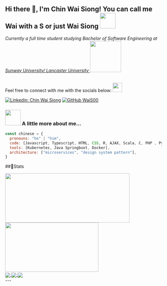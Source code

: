 <h2> Hi there 👋, I'm Chin Wai Siong! You can call me Wai with a S or just Wai Siong <img src="https://media.giphy.com/media/mGcNjsfWAjY5AEZNw6/giphy.gif" width="50"></h2>
<p><em>Currently a full time student studying Bachelor of Software Engineering at <br> <a href="https://university.sunway.edu.my/">Sunway University/ Lancaster University </a><img src="https://media.giphy.com/media/ntnQSi5g292crMIZbW/giphy.gif" width="100"></br>
</em></p>

<br>Feel free to connect with me with the socials below: <img src="https://media.giphy.com/media/MHjWmx8lNEkVV4m1BX/giphy.gif" width="30"><br>


[![Linkedin: Chin Wai Siong](https://img.shields.io/badge/-waisiong00-blue?style=flat-square&logo=Linkedin&logoColor=white&link=https://www.linkedin.com/in/waisiong00/)](https://www.linkedin.com/in/waisiong00/)
[![GitHub WaiS00](https://img.shields.io/github/followers/WaiS00?label=follow&style=social)](https://github.com/WaiS00)


### <img src="https://media.giphy.com/media/kuWN0iF9BLQKk/giphy.gif" width="50"> A little more about me...  

```javascript
const chinese = {
  pronouns: "he" | "him",
  code: [Javascript, Typescript, HTML, CSS, R, AJAX, Scala, C, PHP , Python, Java],
  tools: [Kubernetes, Java Springboot, Docker],
  architecture: ["microservices", "design system pattern"],
}
```

##🚦Stats
<div>
  <span><img align="center" width="400px" height="158px" src="https://github-readme-stats.vercel.app/api?username=WaiS00&theme=highcontrast&show_icons=true" /></span>
  <span><img align="center" width="300px" height="158px" src="https://github-readme-stats.vercel.app/api/top-langs/?username=WaiS00&theme=highcontrast&layout=compact&langs_count=10" /></span>
</div>
<div>
  <a href="https://github.com/WaiS00/Settle-lah-mobile-application">
    <img align="center" src="https://github-readme-stats.vercel.app/api/pin/?username=WaiS00&theme=highcontrast&repo=Settle-lah-mobile-application" />
  </a>
  <a href="https://github.com/WaiS00/cannon-studio">
    <img align="center" src="https://github-readme-stats.vercel.app/api/pin/?username=WaiS00&theme=highcontrast&repo=cannon-studio" />
  </a>
  <a href="https://github.com/WaiS00/binary-search-tree">
    <img align="center" src="https://github-readme-stats.vercel.app/api/pin/?username=WaiS00&theme=highcontrast&repo=binary-search-tree" />
  </a>
</div>
---
